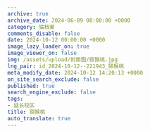 ```yaml
---
archive: true
archive_date: 2024-06-09 00:00:00 +0000
category: 猫档案
comments_disable: false
date: 2024-10-12 00:00:00 +0000
image_lazy_loader_on: true
image_viewer_on: false
img: /assets/upload/封面图/猕猴桃.jpg
lng_pair: id_2024-10-12--221943_猕猴桃
meta_modify_date: 2024-10-12 14:20:13 +0000
on_site_search_exclude: false
published: true
search_engine_exclude: false
tags:
- 延长校区
title: 猕猴桃
auto_translate: true
---
```

